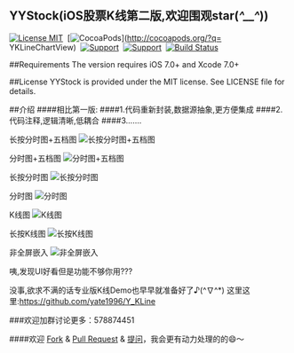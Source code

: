 ## YYStock(iOS股票K线第二版,欢迎围观star(*^__^*))

[![License MIT](https://img.shields.io/badge/license-MIT-green.svg?style=flat)](https://github.com/chenyk0317/YKLineChartView/blob/master/LICENSE)&nbsp;
[![CocoaPods](http://img.shields.io/cocoapods/p/YKLineChartView.svg?style=flat)](http://cocoapods.org/?q= YKLineChartView)&nbsp;
[![Support](https://img.shields.io/badge/support-iOS7.0+-blue.svg?style=flat)](https://www.apple.com/nl/ios/)&nbsp;
[![Support](https://img.shields.io/badge/support-Autolayout-orange.svg?style=flatt)](https://www.apple.com/)&nbsp;
[![Build Status](https://travis-ci.org/yate1996/YYStock.svg?branch=master)](https://travis-ci.org/yate1996/YYStock)

##Requirements
The version requires iOS 7.0+ and Xcode 7.0+

##License
YYStock is provided under the MIT license. See LICENSE file for details.

##介绍
####相比第一版:
####1.代码重新封装,数据源抽象,更方便集成
####2.代码注释,逻辑清晰,低耦合
####3.......

长按分时图+五档图
![长按分时图+五档图](http://images2015.cnblogs.com/blog/784141/201610/784141-20161017233159888-557730348.png)

分时图+五档图
![分时图+五档图](http://images2015.cnblogs.com/blog/784141/201610/784141-20161017233148232-878225916.png)

长按分时图
![长按分时图](http://images2015.cnblogs.com/blog/784141/201610/784141-20161017233121404-1964273658.png)
 

分时图
![分时图](http://images2015.cnblogs.com/blog/784141/201610/784141-20161017233154295-1120327196.png)


K线图
![K线图](http://images2015.cnblogs.com/blog/784141/201610/784141-20161017233130935-1508782795.png)


长按K线图
![长按K线图](http://images2015.cnblogs.com/blog/784141/201610/784141-20161017233206029-111514556.png)


非全屏嵌入
![非全屏嵌入](http://images2015.cnblogs.com/blog/784141/201610/784141-20161017233111295-969151974.png)


咦,发现UI好看但是功能不够你用???

没事,欲求不满的话专业版K线Demo也早早就准备好了♪(^∇^*) 
这里这里:https://github.com/yate1996/Y_KLine

###欢迎加群讨论更多：578874451

####欢迎 [Fork](https://github.com/yate1996/YYStock/fork) & [Pull Request](https://github.com/yate1996/YYStock/pulls) & [提问](https://github.com/yate1996/YYStock/issues/new)，我会更有动力处理的的😄～
